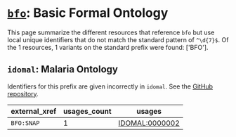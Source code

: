 # [`bfo`](https://bioregistry.io/bfo): Basic Formal Ontology

This page summarize the different resources that reference `bfo`
but use local unique identifiers that do not match the standard pattern of
`^\d{7}$`. Of the 1 resources,
1 variants on the standard prefix were found: ['BFO'].

## `idomal`: Malaria Ontology

Identifiers for this prefix are given incorrectly in `idomal`. See the [GitHub repository](https://github.com/VEuPathDB-ontology/IDOMAL).

| external_xref   |   usages_count | usages                                                          |
|-----------------|----------------|-----------------------------------------------------------------|
| `BFO:SNAP`      |              1 | [IDOMAL:0000002](http://purl.obolibrary.org/obo/IDOMAL_0000002) |

